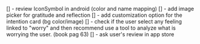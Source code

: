 [] - review IconSymbol in android (color and name mapping)
[] - add image picker for gratitude and reflection
[] - add customization option for the intention card (bg color/image)
[] - check if the user select any feeling linked to "worry" and then recommend use a tool to analyze what is worrying the user. (book pag 63)
[] - ask user's review in app store
